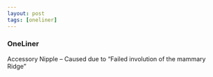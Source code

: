 ```yaml
---
layout: post
tags: [oneliner]
---
```



### OneLiner

Accessory Nipple – Caused due to “Failed involution of the mammary Ridge”
